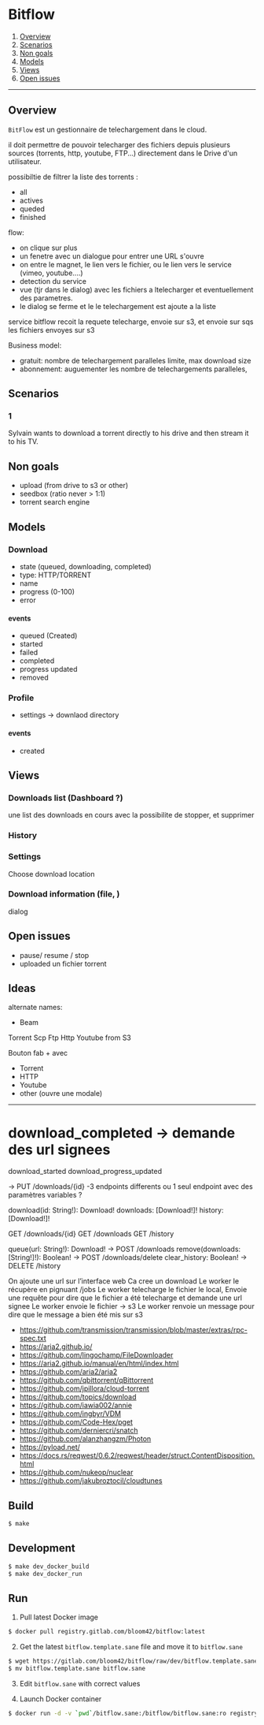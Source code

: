 # Bitflow

1. [Overview](#overview)
2. [Scenarios](#scenarios)
3. [Non goals](#non-goals)
4. [Models](#models)
5. [Views](#views)
6. [Open issues](#open-issues)

-------------------


## Overview

`BitFlow` est un gestionnaire de telechargement dans le cloud.

il doit permettre de pouvoir telecharger des fichiers depuis plusieurs sources (torrents, http, youtube, FTP...)
directement dans le Drive d'un utilisateur.



possibiltie de filtrer la liste des torrents :
- all
- actives
- queded
- finished

flow:
- on clique sur plus
- un fenetre avec un dialogue pour entrer une URL s'ouvre
- on entre le magnet, le lien vers le fichier, ou le lien vers le service (vimeo, youtube....)
- detection du service
- vue (tjr dans le dialog) avec les fichiers a ltelecharger et eventuellement des parametres.
- le dialog se ferme et le le telechargement est ajoute a la liste


service bitflow recoit la requete
telecharge, envoie sur s3, et envoie sur sqs les fichiers envoyes sur s3


Business model:
- gratuit: nombre de telechargement paralleles limite, max download size
- abonnement: auguementer les nombre de telechargements paralleles,

## Scenarios


### 1

Sylvain wants to download a torrent directly to his drive and then stream it to his TV.



## Non goals
- upload (from drive to s3 or other)
- seedbox (ratio never > 1:1)
- torrent search engine


## Models

### Download
- state (queued, downloading, completed)
- type: HTTP/TORRENT
- name
- progress (0-100)
- error

#### events
- queued (Created)
- started
- failed
- completed
- progress updated
- removed


### Profile
- settings -> downlaod directory

#### events
- created



## Views


### Downloads list (Dashboard ?)
une list des downloads en cours avec la possibilite de stopper, et supprimer


### History


### Settings
Choose download location

### Download information (file, )

dialog


## Open issues
- pause/ resume / stop
- uploaded un fichier torrent


## Ideas
alternate names:
- Beam

Torrent
Scp
Ftp
Http
Youtube
from S3

Bouton fab + avec
- Torrent
- HTTP
- Youtube
- other (ouvre une modale)


-------------------------------------



# download_completed -> demande des url signees
download_started
download_progress_updated

-> PUT /downloads/{id}
-3 endpoints differents ou 1 seul endpoint avec des paramètres variables ?




  download(id: String!): Download!
  downloads: [Download!]!
  history: [Download!]!


GET /downloads/{id}
GET /downloads
GET /history



  queue(url: String!): Download! -> POST /downloads
  remove(downloads: [String!]!): Boolean! -> POST /downloads/delete
  clear_history: Boolean! -> DELETE /history



On ajoute une url sur l’interface web
Ca cree un download
Le worker le récupère en pignuant /jobs
Le worker telecharge le fichier le local,
Envoie une requête pour dire que le fichier a été telecharge et demande une url signee
Le worker envoie le fichier -> s3
Le worker renvoie un message pour dire que le message a bien été mis sur s3

* https://github.com/transmission/transmission/blob/master/extras/rpc-spec.txt
* https://aria2.github.io/
* https://github.com/lingochamp/FileDownloader
* https://aria2.github.io/manual/en/html/index.html
* https://github.com/aria2/aria2
* https://github.com/qbittorrent/qBittorrent
* https://github.com/jpillora/cloud-torrent
* https://github.com/topics/download
* https://github.com/iawia002/annie
* https://github.com/ingbyr/VDM
* https://github.com/Code-Hex/pget
* https://github.com/derniercri/snatch
* https://github.com/alanzhangzm/Photon
* https://pyload.net/
* https://docs.rs/reqwest/0.6.2/reqwest/header/struct.ContentDisposition.html
* https://github.com/nukeop/nuclear
* https://github.com/jakubroztocil/cloudtunes


## Build

```sh
$ make
```

## Development

```sh
$ make dev_docker_build
$ make dev_docker_run
```


## Run


1. Pull latest Docker image
```sh
$ docker pull registry.gitlab.com/bloom42/bitflow:latest
```

2. Get the latest `bitflow.template.sane` file and move it to `bitflow.sane`
```sh
$ wget https://gitlab.com/bloom42/bitflow/raw/dev/bitflow.template.sane?inline=false
$ mv bitflow.template.sane bitflow.sane
```

3. Edit `bitflow.sane` with correct values

4. Launch Docker container
```sh
$ docker run -d -v `pwd`/bitflow.sane:/bitflow/bitflow.sane:ro registry.gitlab.com/bloom42/bitflow:latest
```
